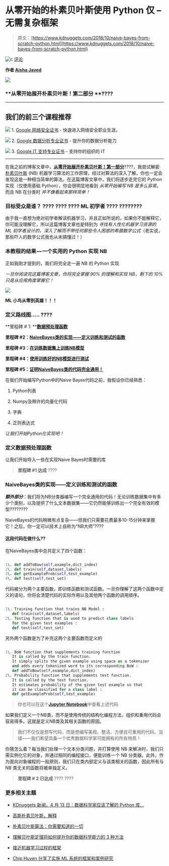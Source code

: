 # 从零开始的朴素贝叶斯使用 Python 仅 – 无需复杂框架

> 原文：[https://www.kdnuggets.com/2018/10/naive-bayes-from-scratch-python.html](https://www.kdnuggets.com/2018/10/naive-bayes-from-scratch-python.html)

![c](../Images/3d9c022da2d331bb56691a9617b91b90.png) [评论](/2018/10/naive-bayes-from-scratch-python.html/2#comments)

**作者 [Aisha Javed](https://towardsdatascience.com/@aisha.jv70)**

![](../Images/2ad3a747bf9c8c8e67cdfb4deec57050.png)

### **从零开始展开朴素贝叶斯！第二部分 ****????**

* * *

## 我们的前三个课程推荐

![](../Images/0244c01ba9267c002ef39d4907e0b8fb.png) 1\. [Google 网络安全证书](https://www.kdnuggets.com/google-cybersecurity) - 快速进入网络安全职业生涯。

![](../Images/e225c49c3c91745821c8c0368bf04711.png) 2\. [Google 数据分析专业证书](https://www.kdnuggets.com/google-data-analytics) - 提升你的数据分析能力

![](../Images/0244c01ba9267c002ef39d4907e0b8fb.png) 3\. [Google IT 支持专业证书](https://www.kdnuggets.com/google-itsupport) - 支持你的组织的 IT

* * *

在我之前的博客文章中，[**从零开始展开朴素贝叶斯！第一部分**](https://www.kdnuggets.com/2018/09/unfolding-naive-bayes.html)????，我尝试解密 [朴素贝叶斯](https://www.kdnuggets.com/2020/06/naive-bayes-algorithm-everything.html) (NB) 机器学习算法的工作原理，经过对算法的深入了解，你也一定会发现这是一种相当简单的算法。在这篇博客文章中，我们将逐步走完它的 Python 实现（仅使用基础 Python），你会很明显地看到 *从零开始编写 NB 是多么容易*，而且 NB 在分类时 *并不像看起来那样简单！*

### **目标受众是谁？** **????** **????** **????** **ML 初学者** **????** **????????**

由于我一直想为绝对初学者解读机器学习，并且正如所说的，如果你不能解释它，你可能没理解它，所以这篇博客文章也是特别为 *寻找有人性化机器学习资源的 ML 初学者设计的，深入了解而不带任何那些令人困惑的希腊数学公式*（老实说，那些吓人的数学公式我也从未搞懂过！）

### **本教程的结果 — 一个实用的 Python 实现 NB**

正如我刚才提到的，我们将完全走一遍 NB 的 Python 实现

*一旦你阅读完这篇博客文章，你将完全掌握 90% 的理解和实现 NB，剩下的 10% 只是从应用角度掌握它！*

![](../Images/d107ef572d935909b0b62daf11e48e7a.png)

**ML 小鸟从零到英雄！！！**

### 定义路线图….. ????

**里程碑 # 1: **[**数据预处理函数**](https://towardsdatascience.com/na%C3%AFve-bayes-from-scratch-using-python-only-no-fancy-frameworks-a1904b37222d#6154)

**里程碑 #2：**[**NaiveBayes类的实现——定义训练和测试的函数**](https://towardsdatascience.com/na%C3%AFve-bayes-from-scratch-using-python-only-no-fancy-frameworks-a1904b37222d#fc37)

**里程碑 #3：**[**在训练数据集上训练NB模型**](https://towardsdatascience.com/na%C3%AFve-bayes-from-scratch-using-python-only-no-fancy-frameworks-a1904b37222d#0287)

**里程碑 #4：**[**使用训练好的NB模型进行测试**](https://towardsdatascience.com/na%C3%AFve-bayes-from-scratch-using-python-only-no-fancy-frameworks-a1904b37222d#a15f)

**里程碑 #5：**[**证明NaiveBayes类的代码完全通用！**](https://towardsdatascience.com/na%C3%AFve-bayes-from-scratch-using-python-only-no-fancy-frameworks-a1904b37222d#02f4)

在我们开始编写Python中的Naive Bayes代码之前，我假设你已经熟悉：

1.  Python列表

1.  Numpy及稍许的向量化代码

1.  字典

1.  正则表达式

*让我们开始Python化实现吧！*

### **定义数据预处理函数**

让我们开始导入一些在实现Naive Bayes时需要的库

> **里程碑 #1 达成** ????

### **NaiveBayes类的实现——定义训练和测试的函数**

***额外部分***：我们将为NB分类器编写一个完全通用的代码！无论训练数据集中有多少个类别，以及提供了什么文本数据集——它仍然能够训练出一个完全有效的模型????????

NaiveBayes的代码稍微有点复杂——但我们只需要花费最多10-15分钟来掌握它！之后，你一定可以技术上自称为“NB大师”????

#### 这段代码在做什么??

在NaiveBayes类中总共定义了四个函数：

```py

1\. def addToBow(self,example,dict_index)
2\. def train(self,dataset,labels)
3\. def getExampleProb(self,test_example)
4\. def test(self,test_set)

```

代码被分为两个主要函数，即训练函数和测试函数。一旦你理解了这两个函数中定义的语句，你将会清楚代码的实际作用以及其他两个函数的调用顺序。

```py

1\. Training function that trains NB Model :
   def train(self,dataset,labels)
2\. Testing function that is used to predict class labels 
   for the given test examples :
   def test(self,test_set)

```

另外两个函数是为了补充这两个主要函数而定义的

```py

1\. BoW function that supplements training function 
   It is called by the train function.
   It simply splits the given example using space as a tokenizer 
   and adds every tokenized word to its corresponding BoW : 
   def addToBow(self,example,dict_index)
2\. Probability function that supplements test function. 
   It is called by the test function.
   It estimates probability of the given test example so that 
   it can be classified for a class label :
   def getExampleProb(self,test_example)

```

> 你也可以在这个[**Jupyter Notebook**](https://github.com/aishajv/Unfolding-Naive-Bayes-from-Scratch/blob/master/%23%20Unfolding%20Na%C3%AFve%20Bayes%20from%20Scratch!%20Take-2%20%F0%9F%8E%AC.ipynb)中查看上述代码

如果我们定义一个NB类，而不是使用传统的结构化编程方法，组织和重用代码会容易得多。这就是定义NB类及其相关函数的原因。

> 我们不仅仅是想写代码，而是想编写美观、整洁、方便且可重用的代码。没错——我们希望具备一个优秀数据科学家可能拥有的所有特质！

你猜怎么着？每当我们处理一个文本分类问题，并打算使用 NB 来解决时，我们只需实例化它的对象，并通过相同的编程接口，便能训练一个 NB 分类器。此外，作为面向对象编程的一般原则，我们只在类内部定义与该类相关的函数，因此所有与 NB 类无关的函数将被单独定义。

> **里程碑 # 2 已达成**  ???? ????

### 更多相关主题

+   [KDnuggets 新闻，4 月 13 日：数据科学家应该了解的 Python 库…](https://www.kdnuggets.com/2022/n15.html)

+   [高斯朴素贝叶斯，解释](https://www.kdnuggets.com/2023/03/gaussian-naive-bayes-explained.html)

+   [朴素贝叶斯算法：你需要知道的一切](https://www.kdnuggets.com/2020/06/naive-bayes-algorithm-everything.html)

+   [理解贝叶斯定理将如何提升你的数据科学能力的 3 种方法](https://www.kdnuggets.com/2022/06/3-ways-understanding-bayes-theorem-improve-data-science.html)

+   [接近机器学习过程的框架](https://www.kdnuggets.com/2018/05/general-approaches-machine-learning-process.html)

+   [Chip Huyen 分享了实施 ML 系统的框架和案例研究](https://www.kdnuggets.com/2023/02/sphere-chip-huyen-shares-frameworks-case-studies-implementing-ml-systems.html)
